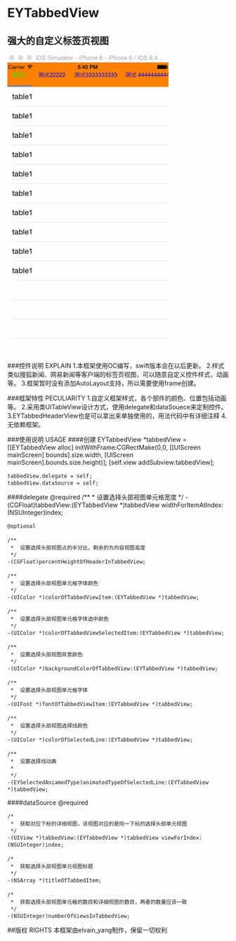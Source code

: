 # EYTabbedView
## 强大的自定义标签页视图

![](https://github.com/elvain-yang/EYTabbedView/blob/master/Image/readme.gif)

###控件说明 EXPLAIN
    1.本框架使用OC编写，swift版本会在以后更新。
    2.样式类似搜狐新闻、网易新闻等客户端的标签页视图，可以随意自定义控件样式，动画等。
    3.框架暂时没有添加AutoLayout支持，所以需要使用frame创建。

###框架特性 PECULIARITY
    1.自定义框架样式，各个部件的颜色、位置包括动画等。
    2.采用类UITableView设计方式，使用delegate和dataSouece来定制控件。
    3.EYTabbedHeaderView也是可以拿出来单独使用的，用法代码中有详细注释
    4.无依赖框架。

###使用说明 USAGE
####创建
    EYTabbedView *tabbedView = [[EYTabbedView alloc] initWithFrame:CGRectMake(0,0, [[UIScreen mainScreen] bounds].size.width, [UIScreen mainScreen].bounds.size.height)];
    [self.view addSubview:tabbedView];
    
    tabbedView.delegate = self;
    tabbedView.dataSource = self;

####delegate
    @required
    /**
     *  设置选择头部视图单元格宽度
     */
    -(CGFloat)tabbedView:(EYTabbedView *)tabbedView widthForItemAtIndex:(NSUInteger)index;
    
    @optional
    
    /**
     *  设置选择头部视图占的半分比，剩余的为内容视图高度
     */
    -(CGFloat)percentHeightOfHeaderInTabbedView;
    
    /**
     *  设置选择头部视图单元格字体颜色
     */
    -(UIColor *)colorOfTabbedViewItem:(EYTabbedView *)tabbedView;
    
    /**
     *  设置选择头部视图单元格字体选中颜色
     */
    -(UIColor *)colorOfTabbedViewSelectedItem:(EYTabbedView *)tabbedView;
    
    /**
     *  设置选择头部视图背景颜色
     */
    -(UIColor *)backgroundColorOfTabbedView:(EYTabbedView *)tabbedView;
    
    /**
     *  设置选择头部视图单元格字体
     */
    -(UIFont *)fontOfTabbedViewItem:(EYTabbedView *)tabbedView;
    
    /**
     *  设置选择头部视图选择线颜色
     */
    -(UIColor *)colorOfSelectedLine:(EYTabbedView *)tabbedView;
    
    /**
     *  设置选择线动画
     *
     */
    -(EYSelectedAniamedType)animatedTypeOfSelectedLine:(EYTabbedView *)tabbedView;
####dataSource
    @required
    
    /*
     *  获取对应下标的详细视图，该视图对应的是同一下标的选择头部单元视图
     */
    -(UIView *)tabbedView:(EYTabbedView *)tabbedView viewForIndex:(NSUInteger)index;
    
    /*
     *  获取选择头部视图单元视图标题
     */
    -(NSArray *)titleOfTabbedItem;
    
    /*
     *  获取选择头部视图单元格的数目和详细视图的数目，两者的数量应该一致
     */
    -(NSUInteger)numberOfViewsInTabbedView;
    
##版权 RIGHTS
本框架由elvain_yang制作，保留一切权利
